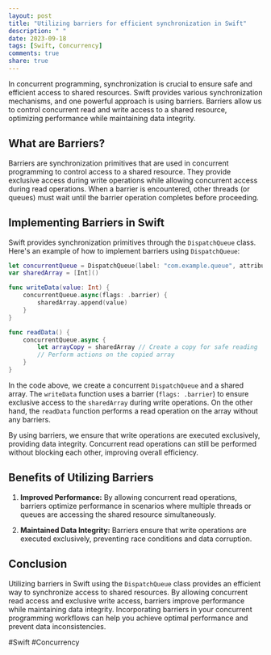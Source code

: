 ```yaml
---
layout: post
title: "Utilizing barriers for efficient synchronization in Swift"
description: " "
date: 2023-09-18
tags: [Swift, Concurrency]
comments: true
share: true
---
```


In concurrent programming, synchronization is crucial to ensure safe and efficient access to shared resources. Swift provides various synchronization mechanisms, and one powerful approach is using barriers. Barriers allow us to control concurrent read and write access to a shared resource, optimizing performance while maintaining data integrity.

## What are Barriers?

Barriers are synchronization primitives that are used in concurrent programming to control access to a shared resource. They provide exclusive access during write operations while allowing concurrent access during read operations. When a barrier is encountered, other threads (or queues) must wait until the barrier operation completes before proceeding.

## Implementing Barriers in Swift

Swift provides synchronization primitives through the `DispatchQueue` class. Here's an example of how to implement barriers using `DispatchQueue`:

```swift
let concurrentQueue = DispatchQueue(label: "com.example.queue", attributes: .concurrent)
var sharedArray = [Int]()

func writeData(value: Int) {
    concurrentQueue.async(flags: .barrier) {
        sharedArray.append(value)
    }
}

func readData() {
    concurrentQueue.async {
        let arrayCopy = sharedArray // Create a copy for safe reading
        // Perform actions on the copied array
    }
}
```

In the code above, we create a concurrent `DispatchQueue` and a shared array. The `writeData` function uses a barrier (`flags: .barrier`) to ensure exclusive access to the `sharedArray` during write operations. On the other hand, the `readData` function performs a read operation on the array without any barriers.

By using barriers, we ensure that write operations are executed exclusively, providing data integrity. Concurrent read operations can still be performed without blocking each other, improving overall efficiency.

## Benefits of Utilizing Barriers

1. **Improved Performance:** By allowing concurrent read operations, barriers optimize performance in scenarios where multiple threads or queues are accessing the shared resource simultaneously.

2. **Maintained Data Integrity:** Barriers ensure that write operations are executed exclusively, preventing race conditions and data corruption.

## Conclusion

Utilizing barriers in Swift using the `DispatchQueue` class provides an efficient way to synchronize access to shared resources. By allowing concurrent read access and exclusive write access, barriers improve performance while maintaining data integrity. Incorporating barriers in your concurrent programming workflows can help you achieve optimal performance and prevent data inconsistencies.

#Swift #Concurrency
